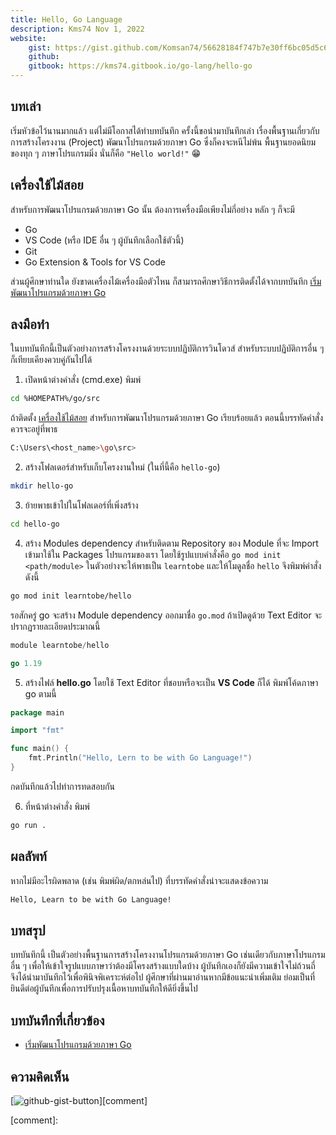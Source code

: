 ```yaml
---
title: Hello, Go Language
description: Kms74 Nov 1, 2022
website:
    gist: https://gist.github.com/Komsan74/56628184f747b7e30ff6bc05d5c6f056
    github: 
    gitbook: https://kms74.gitbook.io/go-lang/hello-go
---
```


## บทเล่า<a name="info"></a>

เริ่มหัวข้อไว้นานมากแล้ว แต่ไม่มีโอกาสได้ทำบทบันทึก ครั้งนี้ขอนำมาบันทึกเล่า เรื่องพื้นฐานเกี่ยวกับการสร้างโครงงาน (Project) พัฒนาโปรแกรมด้วยภาษา Go ซึ่งก็คงจะหนีไม่พ้น พื้นฐานยอดนิยมของทุก ๆ ภาษาโปรแกรมมิ่ง นั่นก็คือ `"Hello world!"` :grin:

## เครื่องใช้ไม้สอย<a name="tools"></a>

สำหรับการพัฒนาโปรแกรมด้วยภาษา Go นั้น ต้องการเครื่องมือเพียงไม่กี่อย่าง หลัก ๆ ก็จะมี

* Go
* VS Code (หรือ IDE อื่น ๆ ผู้บันทึกเลือกใช้ตัวนี้)
* Git
* Go Extension & Tools for VS Code

ส่วนผู้ศึกษาท่านใด ยังขาดเครื่องไม้เครื่องมือตัวไหน ก็สามารถศึกษาวิธีการติดตั้งได้จากบทบันทึก [เริ่มพัฒนาโปรแกรมด้วยภาษา Go](getting-started.md)

## ลงมือทำ<a name="coding"></a>

ในบทบันทึกนี้เป็นตัวอย่างการสร้างโครงงานด้วยระบบปฏิบัติการวินโดวส์ สำหรับระบบปฏิบัติการอื่น ๆ ก็เทียบเคียงควบคู่กันไปได้

1. เปิดหน้าต่างคำสั่ง (cmd.exe) พิมพ์
```sh
cd %HOMEPATH%/go/src
```
ถ้าติดตั้ง [เครื่องใช้ไม้สอย](#tools) สำหรับการพัฒนาโปรแกรมด้วยภาษา Go เรียบร้อยแล้ว ตอนนี้บรรทัดคำสั่งควรจะอยู่ที่พาธ
```sh
C:\Users\<host_name>\go\src>
```
2. สร้างโฟลเดอร์สำหรับเก็บโครงงานใหม่ (ในที่นี้คือ `hello-go`)

```sh
mkdir hello-go
```

3. ย้ายพาธเข้าไปในโฟลเดอร์ที่เพิ่งสร้าง

```sh
cd hello-go
```

4. สร้าง Modules dependency สำหรับติดตาม Repository ของ Module ที่จะ Import เข้ามาใช้ใน Packages โปรแกรมของเรา โดยใช้รูปแบบคำสั่งคือ `go mod init <path/module>` ในตัวอย่างจะให้พาธเป็น `learntobe` และให้โมดูลชื่อ `hello`
จึงพิมพ์คำสั่งดังนี้

```sh
go mod init learntobe/hello
```

รอสักครู่ go จะสร้าง Module dependency ออกมาชื่อ `go.mod` ถ้าเปิดดูด้วย Text Editor จะปรากฏรายละเอียดประมาณนี้

```go
module learntobe/hello

go 1.19
```

5. สร้างไฟล์ **hello.go** โดยใช้ Text Editor ที่ชอบหรือจะเป็น **VS Code** ก็ได้ พิมพ์โค้ดภาษา go ตามนี้

```go
package main

import "fmt"

func main() {
    fmt.Println("Hello, Lern to be with Go Language!")
}
```

กดบันทึกแล้วไปทำการทดสอบกัน

6. ที่หน้าต่างคำสั่ง พิมพ์

```sh
go run .
```

## ผลลัพท์<a name="result"></a>

หากไม่มีอะไรผิดพลาด (เช่น พิมพ์ผิด/ตกหล่นไป) ที่บรรทัดคำสั่งน่าจะแสดงข้อความ

```sh
Hello, Learn to be with Go Language!
```

## บทสรุป<a name="conclusion"></a>

บทบันทึกนี้ เป็นตัวอย่างพื้นฐานการสร้างโครงงานโปรแกรมด้วยภาษา Go เช่นเดียวกับภาษาโปรแกรมอื่น ๆ เพื่อให้เข้าใจรูปแบบภาษาว่าต้องมีโครงสร้างแบบใดบ้าง ผู้บันทึกเองก็ยังมีความเข้าใจไม่ถ้วนถี่ จึงได้นำมาบันทึกไว้เพื่อพินิจพิเคราะห์ต่อไป ผู้ศึกษาที่ผ่านมาอ่านหากมีข้อแนะนำเพิ่มเติม ย่อมเป็นที่ยินดีต่อผู้บันทึกเพื่อการปรับปรุงเนื้อหาบทบันทึกให้ดียิ่งขึ้นไป

## บทบันทึกที่เกี่ยวข้อง
* [เริ่มพัฒนาโปรแกรมด้วยภาษา Go](getting-started.md)

## ความคิดเห็น

[![github-gist-button](https://user-images.githubusercontent.com/52767363/191145099-9f4a51a2-35cc-495f-82e1-284d769a9052.png)][comment]

[comment]: 